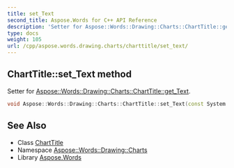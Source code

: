 ```yaml
---
title: set_Text
second_title: Aspose.Words for C++ API Reference
description: 'Setter for Aspose::Words::Drawing::Charts::ChartTitle::get_Text.'
type: docs
weight: 105
url: /cpp/aspose.words.drawing.charts/charttitle/set_text/
---
```

## ChartTitle::set_Text method


Setter for [Aspose::Words::Drawing::Charts::ChartTitle::get_Text](../get_text/).

```cpp
void Aspose::Words::Drawing::Charts::ChartTitle::set_Text(const System::String &value)
```

## See Also

* Class [ChartTitle](../)
* Namespace [Aspose::Words::Drawing::Charts](../../)
* Library [Aspose.Words](../../../)

